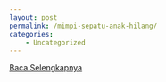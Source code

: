 ```yaml
---
layout: post
permalink: /mimpi-sepatu-anak-hilang/
categories:
    - Uncategorized
---
```


[Baca Selengkapnya](/09)